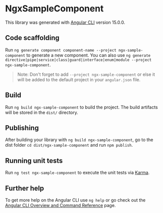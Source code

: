 # NgxSampleComponent

This library was generated with [Angular CLI](https://github.com/angular/angular-cli) version 15.0.0.

## Code scaffolding

Run `ng generate component component-name --project ngx-sample-component` to generate a new component. You can also use `ng generate directive|pipe|service|class|guard|interface|enum|module --project ngx-sample-component`.
> Note: Don't forget to add `--project ngx-sample-component` or else it will be added to the default project in your `angular.json` file. 

## Build

Run `ng build ngx-sample-component` to build the project. The build artifacts will be stored in the `dist/` directory.

## Publishing

After building your library with `ng build ngx-sample-component`, go to the dist folder `cd dist/ngx-sample-component` and run `npm publish`.

## Running unit tests

Run `ng test ngx-sample-component` to execute the unit tests via [Karma](https://karma-runner.github.io).

## Further help

To get more help on the Angular CLI use `ng help` or go check out the [Angular CLI Overview and Command Reference](https://angular.io/cli) page.
